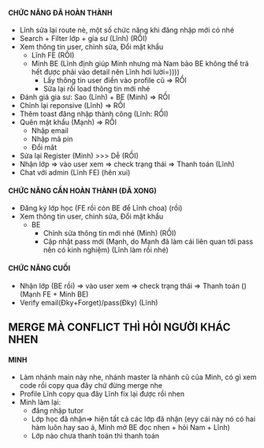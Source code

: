 
#### CHỨC NĂNG ĐÃ HOÀN THÀNH
- Lĩnh sửa lại route nè, một số chức năng khi đăng nhập mới có nhé
- Search + Filter lớp + gia sư (Lĩnh) (RỒI)
- Xem thông tin user, chỉnh sửa, Đổi mật khẩu
  + Lĩnh FE (RỒI)
  + Minh BE (Lĩnh định giúp Minh nhưng mà Nam bảo BE không thể trả hết được phải vào detail nên Lĩnh hơi lười=))))
    + Lấy thông tin user điền vào profile cũ => RỒI
    + Sữa lại rồi load thông tin mới nhé
- Đánh giá gia sư: Sao (Lĩnh) + BE (Minh)  => RỒI
- Chỉnh lại reponsive (Lĩnh) => RỒI
- Thêm toast đăng nhập thành công (Lĩnh: RỒI)
- Quên mật khẩu (Mạnh) => RỒI
  + Nhập email
  + Nhập mã pin
  + Đổi mât
- Sửa lại Register (Minh) >>> Dễ (RỒI)
- Nhận lớp => vào user xem => check trạng thái => Thanh toán (Lĩnh)
- Chat với admin (Lĩnh FE) (hên xui)
#### CHỨC NĂNG CẦN HOÀN THÀNH (ĐÃ XONG)
- Đăng ký lớp học (FE rồi còn BE để Lĩnh choa) (rồi)
- Xem thông tin user, chỉnh sửa, Đổi mật khẩu
  + BE
    + Chỉnh sửa thông tin mới nhé (Minh) (RỒI)
    + Cập nhật pass mới (Mạnh, do Mạnh đã làm cái liên quan tới pass nên có kinh nghiệm) (Lĩnh làm rồi nhé)
#### CHỨC NĂNG CUỐI
- Nhận lớp (BE rồi) => vào user xem => check trạng thái => Thanh toán () (Mạnh FE + Minh BE)
- Verify email(Đky+Forget)/pass(Đky) (Lĩnh)
## MERGE MÀ CONFLICT THÌ HỎI NGƯỜI KHÁC NHEN

#### MINH
- Làm nhánh main này nhe, nhánh master là nhánh cũ của Minh, có gì xem code rồi copy qua đây chứ đừng merge nhe
- Profile Lĩnh copy qua đây Lĩnh fix lại được rồi nhen
- Minh làm lại:
  + đăng nhập tutor
  + Lớp học đã nhận=> hiện tất cả các lớp đã nhận (eyy cái này nó có hai hàm luôn hay sao á, Minh mở BE đọc nhen + hỏi Nam + Lĩnh)
  + Lớp nào chưa thanh toán thì thanh toán 

